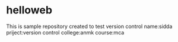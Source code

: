 # helloweb
This is sample repository created to test version control
name:sidda
priject:version control
college:anmk
course:mca
